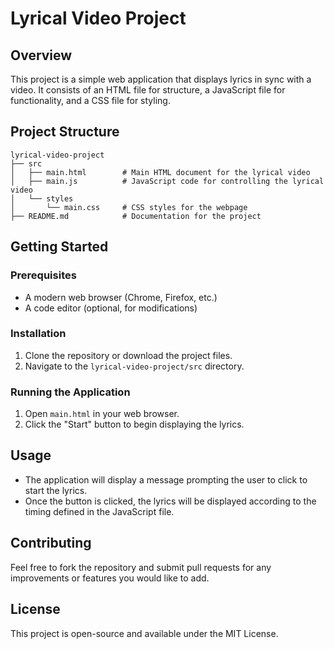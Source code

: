 # Lyrical Video Project

## Overview
This project is a simple web application that displays lyrics in sync with a video. It consists of an HTML file for structure, a JavaScript file for functionality, and a CSS file for styling.

## Project Structure
```
lyrical-video-project
├── src
│   ├── main.html        # Main HTML document for the lyrical video
│   ├── main.js          # JavaScript code for controlling the lyrical video
│   └── styles
│       └── main.css     # CSS styles for the webpage
├── README.md            # Documentation for the project
```

## Getting Started

### Prerequisites
- A modern web browser (Chrome, Firefox, etc.)
- A code editor (optional, for modifications)

### Installation
1. Clone the repository or download the project files.
2. Navigate to the `lyrical-video-project/src` directory.

### Running the Application
1. Open `main.html` in your web browser.
2. Click the "Start" button to begin displaying the lyrics.

## Usage
- The application will display a message prompting the user to click to start the lyrics.
- Once the button is clicked, the lyrics will be displayed according to the timing defined in the JavaScript file.

## Contributing
Feel free to fork the repository and submit pull requests for any improvements or features you would like to add. 

## License
This project is open-source and available under the MIT License.